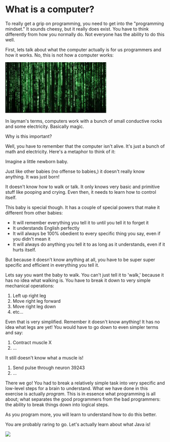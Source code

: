 # What is a computer?

To really get a grip on programming, you need to get into the "programming mindset." It sounds cheesy, but it really does exist. You have to think differently from how you normally do. Not everyone has the ability to do this well.

First, lets talk about what the computer actually is for us programmers and how it works. No, this is not how a computer works:

[![](https://github.com/frc5431/Java-for-Rookies/raw/master/assets/matrix)](https://github.com/frc5431/Java-for-Rookies/blob/master/assets/matrix)

In layman's terms, computers work with a bunch of small conductive rocks and some electricity. Basically magic.

Why is this important?

Well, you have to remember that the computer isn't alive. It's just a bunch of math and electricity. Here's a metaphor to think of it:

Imagine a little newborn baby.

Just like other babies \(no offense to babies,\) it doesn't really know anything. It was just born!

It doesn't know how to walk or talk. It only knows very basic and primitive stuff like pooping and crying. Even then, it needs to learn how to control itself.

This baby is special though. It has a couple of special powers that make it different from other babies:

* It will remember everything you tell it to until you tell it to forget it
* It understands English perfectly
* It will always be 100% obedient to every specific thing you say, even if you didn't mean it
* It will always do anything you tell it to as long as it understands, even if it hurts itself.

But because it doesn't know anything at all, you have to be super super specific and efficient in everything you tell it.

Lets say you want the baby to walk. You can't just tell it to 'walk,' because it has no idea what walking is. You have to break it down to very simple mechanical operations:

1. Left up right leg
2. Move right leg forward
3. Move right leg down
4. etc...

Even that is very simplified. Remember it doesn't know anything! It has no idea what legs are yet! You would have to go down to even simpler terms and say:

1. Contract muscle X
2. ...

It still doesn't know what a muscle is!

1. Send pulse through neuron 39243
2. ...

There we go! You had to break a relatively simple task into very specific and low-level steps for a brain to understand. What we have done in this exercise is actually _program_. This is in essence what programming is all about; what separates the good programmers from the bad programmers: the ability to break things down into logical steps.

As you program more, you will learn to understand how to do this better.

You are probably raring to go. Let's actually learn about what Java is!

![](https://i.redd.it/o33ryb4zfc6z.jpg)

